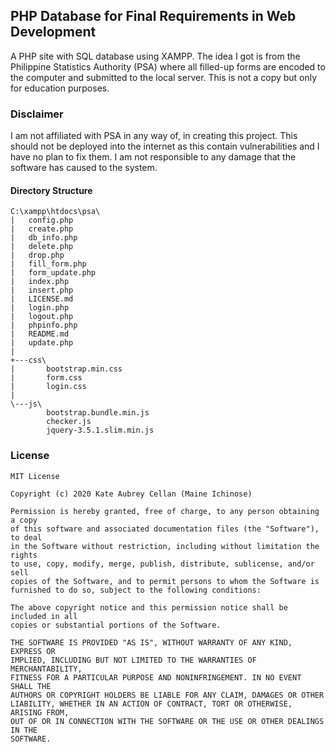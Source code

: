 ## PHP Database for Final Requirements in Web Development

A PHP site with SQL database using XAMPP. The idea I got is from the Philippine Statistics Authority (PSA) where all filled-up forms are encoded to the computer and submitted to the local server. This is not a copy but only for education purposes.

### Disclaimer

I am not affiliated with PSA in any way of, in creating this project. This should not be deployed into the internet as this contain vulnerabilities and I have no plan to fix them. I am not responsible to any damage that the software has caused to the system.

#### Directory Structure

```
C:\xampp\htdocs\psa\
|   config.php
|   create.php
|   db_info.php
|   delete.php
|   drop.php
|   fill_form.php
|   form_update.php
|   index.php
|   insert.php
|   LICENSE.md
|   login.php
|   logout.php
|   phpinfo.php
|   README.md
|   update.php
|
+---css\
|       bootstrap.min.css
|       form.css
|       login.css
|
\---js\
        bootstrap.bundle.min.js
        checker.js
        jquery-3.5.1.slim.min.js
```

### License

```
MIT License

Copyright (c) 2020 Kate Aubrey Cellan (Maine Ichinose)

Permission is hereby granted, free of charge, to any person obtaining a copy
of this software and associated documentation files (the "Software"), to deal
in the Software without restriction, including without limitation the rights
to use, copy, modify, merge, publish, distribute, sublicense, and/or sell
copies of the Software, and to permit persons to whom the Software is
furnished to do so, subject to the following conditions:

The above copyright notice and this permission notice shall be included in all
copies or substantial portions of the Software.

THE SOFTWARE IS PROVIDED "AS IS", WITHOUT WARRANTY OF ANY KIND, EXPRESS OR
IMPLIED, INCLUDING BUT NOT LIMITED TO THE WARRANTIES OF MERCHANTABILITY,
FITNESS FOR A PARTICULAR PURPOSE AND NONINFRINGEMENT. IN NO EVENT SHALL THE
AUTHORS OR COPYRIGHT HOLDERS BE LIABLE FOR ANY CLAIM, DAMAGES OR OTHER
LIABILITY, WHETHER IN AN ACTION OF CONTRACT, TORT OR OTHERWISE, ARISING FROM,
OUT OF OR IN CONNECTION WITH THE SOFTWARE OR THE USE OR OTHER DEALINGS IN THE
SOFTWARE.
```

